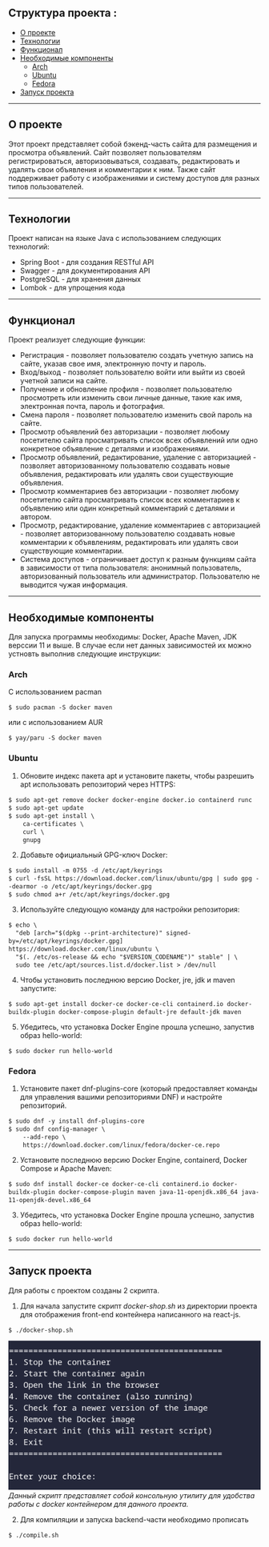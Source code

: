 ## Структура проекта :

- [О проекте](#о-проекте)
- [Технологии](#технологии)
- [Функционал](#функционал)
- [Необходимые компоненты](#Необходимые-компоненты)
  - [Arch](#Arch)
  - [Ubuntu](#Ubuntu)
  - [Fedora](#Fedora)
- [Запуск проекта](#Запуск-проекта)

---
## О проекте

Этот проект представляет собой бэкенд-часть сайта для размещения и просмотра объявлений. Сайт позволяет пользователям регистрироваться, авторизовываться, создавать, редактировать и удалять свои объявления и комментарии к ним. Также сайт поддерживает работу с изображениями и систему доступов для разных типов пользователей.

---

## Технологии

Проект написан на языке Java с использованием следующих технологий:

- Spring Boot - для создания RESTful API
- Swagger - для документирования API
- PostgreSQL - для хранения данных
- Lombok - для упрощения кода

---

## Функционал

Проект реализует следующие функции:

- Регистрация - позволяет пользователю создать учетную запись на сайте, указав свое имя, электронную почту и пароль.
- Вход/выход - позволяет пользователю войти или выйти из своей учетной записи на сайте.
- Получение и обновление профиля - позволяет пользователю просмотреть или изменить свои личные данные, такие как имя, электронная почта, пароль и фотография.
- Смена пароля - позволяет пользователю изменить свой пароль на сайте.
- Просмотр объявлений без авторизации - позволяет любому посетителю сайта просматривать список всех объявлений или одно конкретное объявление с деталями и изображениями.
- Просмотр объявлений, редактирование, удаление с авторизацией - позволяет авторизованному пользователю создавать новые объявления, редактировать или удалять свои существующие объявления.
- Просмотр комментариев без авторизации - позволяет любому посетителю сайта просматривать список всех комментариев к объявлению или один конкретный комментарий с деталями и автором.
- Просмотр, редактирование, удаление комментариев с авторизацией - позволяет авторизованному пользователю создавать новые комментарии к объявлениям, редактировать или удалять свои существующие комментарии.
- Система доступов - ограничивает доступ к разным функциям сайта в зависимости от типа пользователя: анонимный пользователь, авторизованный пользователь или администратор. Пользователю не выводится чужая информация.

---

## Необходимые компоненты

Для запуска программы необходимы: Docker, Apache Maven, JDK верссии 11 и выше. В случае если нет данных зависимостей их можно устновть выполнив следующие инструкции:

### Arch
C использованием pacman
```shell
$ sudo pacman -S docker maven 
```
или с использованием AUR
```shell
$ yay/paru -S docker maven
```

### Ubuntu
1. Обновите индекс пакета apt и установите пакеты, чтобы разрешить apt использовать репозиторий через HTTPS:
```shell
$ sudo apt-get remove docker docker-engine docker.io containerd runc
$ sudo apt-get update
$ sudo apt-get install \
    ca-certificates \
    curl \
    gnupg
```

2. Добавьте официальный GPG-ключ Docker:
```shell
$ sudo install -m 0755 -d /etc/apt/keyrings
$ curl -fsSL https://download.docker.com/linux/ubuntu/gpg | sudo gpg --dearmor -o /etc/apt/keyrings/docker.gpg
$ sudo chmod a+r /etc/apt/keyrings/docker.gpg
```

3. Используйте следующую команду для настройки репозитория:
```shell
$ echo \
  "deb [arch="$(dpkg --print-architecture)" signed-by=/etc/apt/keyrings/docker.gpg] https://download.docker.com/linux/ubuntu \
  "$(. /etc/os-release && echo "$VERSION_CODENAME")" stable" | \
  sudo tee /etc/apt/sources.list.d/docker.list > /dev/null
```

4. Чтобы установить последнюю версию Docker, jre, jdk и maven запустите:
```shell
$ sudo apt-get install docker-ce docker-ce-cli containerd.io docker-buildx-plugin docker-compose-plugin default-jre default-jdk maven
```

5. Убедитесь, что установка Docker Engine прошла успешно, запустив образ hello-world:
```shell
$ sudo docker run hello-world
```

### Fedora

1. Установите пакет dnf-plugins-core (который предоставляет команды для управления вашими репозиториями DNF) и настройте репозиторий.
```shell
$ sudo dnf -y install dnf-plugins-core
$ sudo dnf config-manager \
    --add-repo \
    https://download.docker.com/linux/fedora/docker-ce.repo
```

2. Установите последнюю версию Docker Engine, containerd, Docker Compose и Apache Maven:
```shell
$ sudo dnf install docker-ce docker-ce-cli containerd.io docker-buildx-plugin docker-compose-plugin maven java-11-openjdk.x86_64 java-11-openjdk-devel.x86_64
```

3. Убедитесь, что установка Docker Engine прошла успешно, запустив образ hello-world:
```shell
$ sudo docker run hello-world
```

---

## Запуск проекта

Для работы с проектом созданы 2 скрипта.  

1. Для начала запустите скрипт _docker-shop.sh_ из директории проекта для отображения front-end контейнера написанного на react-js.
```shell
$ ./docker-shop.sh                                                       
```
![](pictures/docker-sh.png)  
_Данный скрипт представляет собой консольную утилиту для удобства работы с docker контейнером для данного проекта._

2. Для компиляции и запуска backend-части необходимо прописать
```shell
$ ./compile.sh                                                            
```
